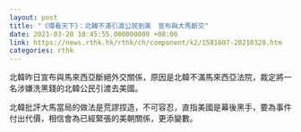 ```yaml
---
layout: post
title: "《環看天下》：北韓不滿引渡公民到美　宣布與大馬斷交"
date: 2021-03-20 10:45:55.000000000 +08:00
link: https://news.rthk.hk/rthk/ch/component/k2/1581607-20210320.htm
categories: rthk
---
```


北韓昨日宣布與馬來西亞斷絕外交關係，原因是北韓不滿馬來西亞法院，裁定將一名涉嫌洗黑錢的北韓公民引渡去美國。

北韓批評大馬當局的做法是荒謬捏造，不可容忍，直指美國是幕後黑手，要為事件付出代價，相信會為已經緊張的美朝關係，更添變數。
